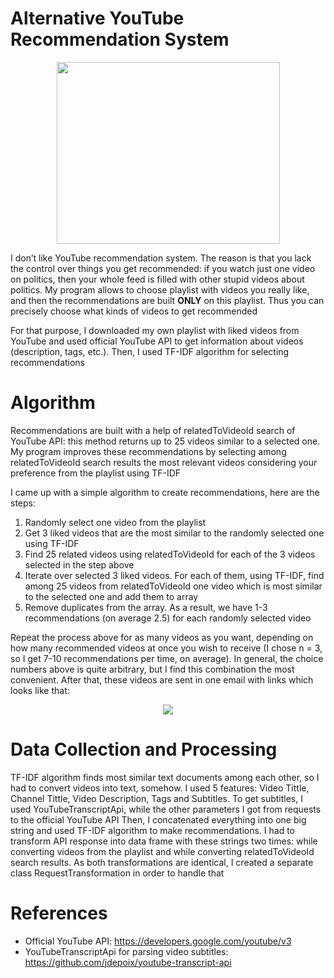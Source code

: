 # Alternative YouTube Recommendation System

<p align="center"><img src="https://i.ibb.co/mTL0svz/You-Tube-logo.jpg" width="357" height="291"></p>

I don’t like YouTube recommendation system. The reason is that you lack the control over things you get recommended: if you watch just one video on politics, then your whole feed is filled with other stupid videos about politics. My program allows to choose playlist with videos you really like, and then the recommendations are built **ONLY** on this playlist. Thus you can precisely choose what kinds of videos to get recommended

For that purpose, I downloaded my own playlist with liked videos from YouTube and used official YouTube API to get information about videos (description, tags, etc.). Then, I used TF-IDF algorithm for selecting recommendations

# Algorithm

Recommendations are built with a help of relatedToVideoId search of YouTube API: this method returns up to 25 videos similar to a selected one. My program improves these recommendations by selecting among relatedToVideoId search results the most relevant videos considering your preference from the playlist using TF-IDF

I came up with a simple algorithm to create recommendations, here are the steps:

1. Randomly select one video from the playlist 
2. Get 3 liked videos that are the most similar to the randomly selected one using TF-IDF
3. Find 25 related videos using relatedToVideoId for each of the 3 videos selected in the step above
4. Iterate over selected 3 liked videos. For each of them, using TF-IDF, find among 25 videos from relatedToVideoId one video which is most similar to the selected one and add them to array
5. Remove duplicates from the array. As a result, we have 1-3 recommendations (on average 2.5) for each randomly selected video

Repeat the process above for as many videos as you want, depending on how many recommended videos at once you wish to receive (I chose n = 3, so I get 7-10 recommendations per time, on average). In general, the choice numbers above is quite arbitrary, but I find this combination the most convenient. 
After that, these videos are sent in one email with links which looks like that: 

<p align="center"><img src=https://i.ibb.co/4FkZRcw/Untitled.png"></p>

# Data Collection and Processing 
TF-IDF algorithm finds most similar text documents among each other, so I had to convert videos into text, somehow. 
I used 5 features: Video Tittle, Channel Tittle, Video Description, Tags and Subtitles. To get subtitles, I used YouTubeTranscriptApi, while the other parameters I got from requests to the official YouTube API
Then, I concatenated everything into one big string and used TF-IDF algorithm to make recommendations. I had to transform API response into data frame with these strings two times: while converting videos from the playlist and while converting relatedToVideoId search results. As both transformations are identical, I created a separate class RequestTransformation in order to handle that

# References
- Official YouTube API: https://developers.google.com/youtube/v3
- YouTubeTranscriptApi for parsing video subtitles: https://github.com/jdepoix/youtube-transcript-api 
